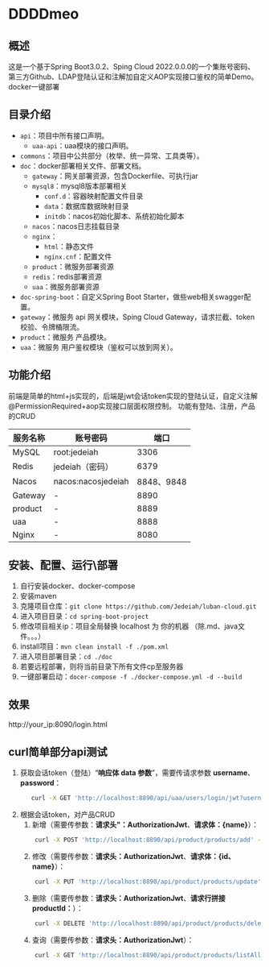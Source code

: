 # DDDDmeo

## 概述
这是一个基于Spring Boot3.0.2、Sping Cloud 2022.0.0.0的一个集账号密码、第三方Github、LDAP登陆认证和注解加自定义AOP实现接口鉴权的简单Demo。 docker一键部署

## 目录介绍
- `api`：项目中所有接口声明。
  - `uaa-api`：uaa模块的接口声明。 
- `commons`：项目中公共部分（枚举、统一异常、工具类等）。
- `doc`：docker部署相关文件、部署文档。
  - `gateway`：网关部署资源，包含Dockerfile、可执行jar
  - `mysql8`：mysql8版本部署相关
    - `conf.d`：容器映射配置文件目录
    - `data`：数据库数据映射目录
    - `initdb`：nacos初始化脚本、系统初始化脚本
  - `nacos`：nacos日志挂载目录
  - `nginx`：
    - `html`：静态文件
    - `nginx.cnf`：配置文件
  - `product`：微服务部署资源
  - `redis`：redis部署资源
  - `uaa`：微服务部署资源
- `doc-spring-boot`：自定义Spring Boot Starter，做些web相关swagger配置。
- `gateway`：微服务 api 网关模块，Sping Cloud Gateway，请求拦截、token校验、令牌桶限流。
- `product`：微服务 产品模块。
- `uaa`：微服务 用户鉴权模块（鉴权可以放到网关）。

## 功能介绍
前端是简单的html+js实现的，后端是jwt会话token实现的登陆认证，自定义注解@PermissionRequired+aop实现接口层面权限控制。
功能有登陆、注册，产品的CRUD

 | 服务名称    | 账号密码               | 端口        |
  |---------|--------------------|-----------|
  | MySQL   | root:jedeiah       | 3306      |
  | Redis   | jedeiah（密码）        | 6379      |
  | Nacos   | nacos:nacosjedeiah | 8848、9848 |
  | Gateway | -                  | 8890      |
 | product | -                  | 8889      |
 | uaa     | -                  | 8888      |
  | Nginx   | -                  | 8080      |
  


## 安装、配置、运行\部署
1. 自行安装docker、docker-compose
2. 安装maven
3. 克隆项目仓库：`git clone https://github.com/Jedeiah/luban-cloud.git`
4. 进入项目目录：`cd spring-boot-project`
5. 修改项目相关ip：项目全局替换 localhost 为 你的机器 （除.md、java文件。。。）
6. install项目：`mvn clean install -f ./pom.xml`
7. 进入项目部署目录：`cd ./doc`
8. 若要远程部署，则将当前目录下所有文件cp至服务器
8. 一键部署启动：`docer-compose -f ./docker-compose.yml -d --build`

## 效果
http://your_ip:8090/login.html

## curl简单部分api测试

1. 获取会话token（登陆）“**响应体 data 参数**”，需要传请求参数 **username**、**password**：
    ```bash
       curl -X GET 'http://localhost:8890/api/uaa/users/login/jwt?username=user_1&password=user_1' -H 'Accept: */*'
    ```
2. 根据会话token，对产品CRUD
   1. 新增（需要传参数：**请求头"：AuthorizationJwt**、**请求体：{name}**）： 
    ```bash
        curl -X POST 'http://localhost:8890/api/product/products/add' -H 'AuthorizationJwt: eyJ0eXAiOiJKV1QiLCJhbGciOiJIUzI1NiJ9.eyJ1c2VySWQiOiI1MWVmNWIzOS02Njk5LTQyNDMtYjA5Yi01YmZhMjUwMTM2NzYiLCJqdGkiOiI3OGQ3ODM2YS03MGY1LTQ2ZjItYmFmYy00MmNmM2Q5ZDVjOTgiLCJleHAiOjE3MTE4OTMwMjQsImlhdCI6MTcxMTg5MjcyNCwic3ViIjoibG9naW5BdXRoZW50aWNhdGlvbiIsImlzcyI6ImNoaiJ9.RxDCyjkcDhXO7FL3dXYb_8PkXQGJWGp15nKN-5ooS8o' -H'Content-Type: application/json' -H 'Accept: */*' -d '{"name": "product-11"}'
    ```
   2. 修改（需要传参数：**请求头：AuthorizationJwt**、**请求体：{id、name}**）：
    ```bash
        curl -X PUT 'http://localhost:8890/api/product/products/update' -H 'AuthorizationJwt: eyJ0eXAiOiJKV1QiLCJhbGciOiJIUzI1NiJ9.eyJ1c2VySWQiOiI1MWVmNWIzOS02Njk5LTQyNDMtYjA5Yi01YmZhMjUwMTM2NzYiLCJqdGkiOiI3OGQ3ODM2YS03MGY1LTQ2ZjItYmFmYy00MmNmM2Q5ZDVjOTgiLCJleHAiOjE3MTE4OTMwMjQsImlhdCI6MTcxMTg5MjcyNCwic3ViIjoibG9naW5BdXRoZW50aWNhdGlvbiIsImlzcyI6ImNoaiJ9.RxDCyjkcDhXO7FL3dXYb_8PkXQGJWGp15nKN-5ooS8o' -H'Content-Type: application/json' -H 'Accept: */*' -d '{"id": 0,"name": ""}'
    ```
   3. 删除（需要传参数：**请求头：AuthorizationJwt**、**请求行拼接productId：**）：
    ```bash
        curl -X DELETE 'http://localhost:8890/api/product/products/delete/11' -H 'AuthorizationJwt: eyJ0eXAiOiJKV1QiLCJhbGciOiJIUzI1NiJ9.eyJ1c2VySWQiOiJkYmMwMGVkNC01M2Q3LTQ1NTAtODBhMi0zYTQ4OWQ2NmFlNTMiLCJqdGkiOiJmYWY2YzdhMS1lNWI5LTQ5NDAtYmVhOS1jYTkwYzdlN2FiYzUiLCJleHAiOjE3MTE4OTQ4NDYsImlhdCI6MTcxMTg5NDU0Niwic3ViIjoibG9naW5BdXRoZW50aWNhdGlvbiIsImlzcyI6ImNoaiJ9.oOtaSMTIHdmS_NWog5wuvxmA_cJeCEI8NbloEHvXtUs' -H 'Accept: */*'
    ```
   4. 查询（需要传参数：**请求头：AuthorizationJwt**）：
    ```bash
        curl -X GET 'http://localhost:8890/api/product/products/listAll' -H 'AuthorizationJwt: eyJ0eXAiOiJKV1QiLCJhbGciOiJIUzI1NiJ9.eyJ1c2VySWQiOiI1MWVmNWIzOS02Njk5LTQyNDMtYjA5Yi01YmZhMjUwMTM2NzYiLCJqdGkiOiI3OGQ3ODM2YS03MGY1LTQ2ZjItYmFmYy00MmNmM2Q5ZDVjOTgiLCJleHAiOjE3MTE4OTMwMjQsImlhdCI6MTcxMTg5MjcyNCwic3ViIjoibG9naW5BdXRoZW50aWNhdGlvbiIsImlzcyI6ImNoaiJ9.RxDCyjkcDhXO7FL3dXYb_8PkXQGJWGp15nKN-5ooS8o' -H 'Accept: */*'
    ```